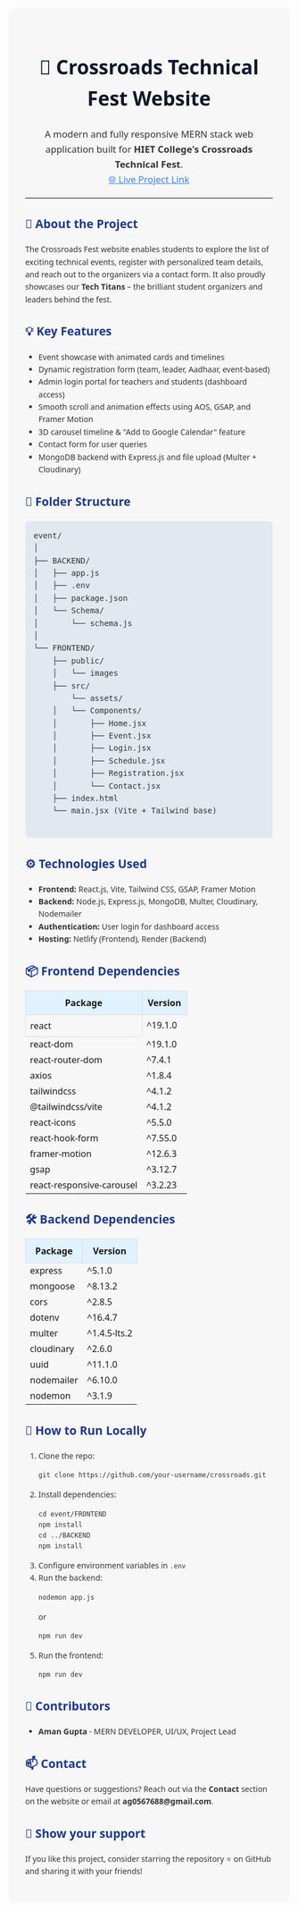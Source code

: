 <!-- Save this content as README.md -->
<div style="font-family: 'Segoe UI', Tahoma, Geneva, Verdana, sans-serif; line-height: 1.6; color: #333; background: #f7f7f7; padding: 30px; border-radius: 10px;">

  <h1 style="color: #0f172a; font-size: 2.5em; text-align: center;">🚀 Crossroads Technical Fest Website</h1>

  <p style="font-size: 1.2em; text-align: center;">
    A modern and fully responsive MERN stack web application built for <strong>HIET College's Crossroads Technical Fest</strong>.<br />
    <a href="https://crossroad2025.netlify.app/" target="_blank" style="color: #3b82f6;">🌐 Live Project Link</a>
  </p>

  <hr style="border: none; border-top: 2px solid #ddd;" />

  <h2 style="color: #1e3a8a;">📌 About the Project</h2>
  <p>
    The Crossroads Fest website enables students to explore the list of exciting technical events, register with personalized team details, and reach out to the organizers via a contact form. It also proudly showcases our <strong>Tech Titans</strong> – the brilliant student organizers and leaders behind the fest.
  </p>

  <h2 style="color: #1e3a8a;">💡 Key Features</h2>
  <ul>
    <li>Event showcase with animated cards and timelines</li>
    <li>Dynamic registration form (team, leader, Aadhaar, event-based)</li>
    <li>Admin login portal for teachers and students (dashboard access)</li>
    <li>Smooth scroll and animation effects using AOS, GSAP, and Framer Motion</li>
    <li>3D carousel timeline & "Add to Google Calendar" feature</li>
    <li>Contact form for user queries</li>
    <li>MongoDB backend with Express.js and file upload (Multer + Cloudinary)</li>
  </ul>

  <h2 style="color: #1e3a8a;">📁 Folder Structure</h2>
  <pre style="background: #e2e8f0; padding: 15px; border-radius: 8px; overflow-x: auto;">
event/
│
├── BACKEND/
│   ├── app.js
│   ├── .env
│   ├── package.json
│   └── Schema/
│       └── schema.js
│
└── FRONTEND/
    ├── public/
    │   └── images
    ├── src/
        └── assets/
    │   └── Components/
    │       ├── Home.jsx
    │       ├── Event.jsx
    │       ├── Login.jsx
    │       ├── Schedule.jsx
    │       ├── Registration.jsx
    │       └── Contact.jsx
    ├── index.html
    └── main.jsx (Vite + Tailwind base)
  </pre>

  <h2 style="color: #1e3a8a;">⚙️ Technologies Used</h2>
  <ul>
    <li><strong>Frontend:</strong> React.js, Vite, Tailwind CSS, GSAP, Framer Motion</li>
    <li><strong>Backend:</strong> Node.js, Express.js, MongoDB, Multer, Cloudinary, Nodemailer</li>
    <li><strong>Authentication:</strong> User login for dashboard access</li>
    <li><strong>Hosting:</strong> Netlify (Frontend), Render (Backend)</li>
  </ul>

  <h2 style="color: #1e3a8a;">📦 Frontend Dependencies</h2>
  <table style="width: 100%; border-collapse: collapse;">
    <thead>
      <tr style="background: #e0f2fe;">
        <th style="padding: 10px; border: 1px solid #ddd;">Package</th>
        <th style="padding: 10px; border: 1px solid #ddd;">Version</th>
      </tr>
    </thead>
    <tbody>
      <tr><td style="padding: 8px; border: 1px solid #ddd;">react</td><td>^19.1.0</td></tr>
      <tr><td>react-dom</td><td>^19.1.0</td></tr>
      <tr><td>react-router-dom</td><td>^7.4.1</td></tr>
      <tr><td>axios</td><td>^1.8.4</td></tr>
      <tr><td>tailwindcss</td><td>^4.1.2</td></tr>
      <tr><td>@tailwindcss/vite</td><td>^4.1.2</td></tr>
      <tr><td>react-icons</td><td>^5.5.0</td></tr>
      <tr><td>react-hook-form</td><td>^7.55.0</td></tr>
      <tr><td>framer-motion</td><td>^12.6.3</td></tr>
      <tr><td>gsap</td><td>^3.12.7</td></tr>
      <tr><td>react-responsive-carousel</td><td>^3.2.23</td></tr>
    </tbody>
  </table>

  <h2 style="color: #1e3a8a;">🛠️ Backend Dependencies</h2>
  <table style="width: 100%; border-collapse: collapse;">
    <thead>
      <tr style="background: #e0f2fe;">
        <th style="padding: 10px; border: 1px solid #ddd;">Package</th>
        <th style="padding: 10px; border: 1px solid #ddd;">Version</th>
      </tr>
    </thead>
    <tbody>
      <tr><td>express</td><td>^5.1.0</td></tr>
      <tr><td>mongoose</td><td>^8.13.2</td></tr>
      <tr><td>cors</td><td>^2.8.5</td></tr>
      <tr><td>dotenv</td><td>^16.4.7</td></tr>
      <tr><td>multer</td><td>^1.4.5-lts.2</td></tr>
      <tr><td>cloudinary</td><td>^2.6.0</td></tr>
      <tr><td>uuid</td><td>^11.1.0</td></tr>
      <tr><td>nodemailer</td><td>^6.10.0</td></tr>
      <tr><td>nodemon</td><td>^3.1.9</td></tr>
    </tbody>
  </table>

  <h2 style="color: #1e3a8a;">🧩 How to Run Locally</h2>
  <ol>
    <li>Clone the repo:
      <pre><code>git clone https://github.com/your-username/crossroads.git</code></pre>
    </li>
    <li>Install dependencies:
      <pre><code>cd event/FRONTEND
npm install
cd ../BACKEND
npm install</code></pre>
    </li>
    <li>Configure environment variables in <code>.env</code></li>
    <li>Run the backend:
      <pre><code>nodemon app.js</code></pre>
      or
      <pre><code>npm run dev</code></pre>
    </li>
    <li>Run the frontend:
      <pre><code>npm run dev</code></pre>
    </li>
  </ol>

  <h2 style="color: #1e3a8a;">👥 Contributors</h2>
  <ul>
    <li><strong>Aman Gupta</strong> - MERN DEVELOPER, UI/UX, Project Lead</li>
    
  </ul>

  <h2 style="color: #1e3a8a;">📫 Contact</h2>
  <p>
    Have questions or suggestions? Reach out via the <strong>Contact</strong> section on the website or email at <strong>ag0567688@gmail.com</strong>.
  </p>

  <h2 style="color: #1e3a8a;">🌟 Show your support</h2>
  <p>If you like this project, consider starring the repository ⭐ on GitHub and sharing it with your friends!</p>
</div>
